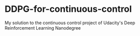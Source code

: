 # DDPG-for-continuous-control
My solution to the continuous control project of Udacity's Deep Reinforcement Learning Nanodegree
